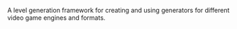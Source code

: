 A level generation framework for creating and using generators for different video game engines and formats.